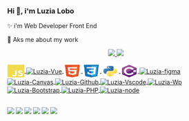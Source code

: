 ### Hi 👋, i'm Luzia Lobo

✨ i'm Web Developer Front End

🔮 Aks me about my work

<div align="center">
  <a href="https://github.com/Luzialobo">
  <img height="180em" src="https://github-readme-stats.vercel.app/api?username=Luzialobo&show_icons=true&theme=dracula&include_all_commits=true&count_private=true"/>
  <img height="180em" src="https://github-readme-stats.vercel.app/api/top-langs/?username=Luzialobo&layout=compact&langs_count=7&theme=dracula"/>
</div>
  <div style="display: inline_block"> <br>
  <img align="center" alt="Luzia-Js" height="30" width="40" src="https://raw.githubusercontent.com/devicons/devicon/master/icons/javascript/javascript-plain.svg">
  <img align="center" alt="Luzia-Vue" height="30" width="40" src="https://raw.githubusercontent.com/devicons/devicon/master/icons/vue/vue-original.svg">
  <img align="center" alt="Luzia-HTML" height="30" width="40" src="https://raw.githubusercontent.com/devicons/devicon/master/icons/html5/html5-original.svg">
  <img align="center" alt="Luzia-CSS" height="30" width="40" src="https://raw.githubusercontent.com/devicons/devicon/master/icons/css3/css3-original.svg">
  <img align="center" alt="Luzia-Python" height="30" width="40" src="https://raw.githubusercontent.com/devicons/devicon/master/icons/python/python-original.svg">
  <img align="center" alt="Luzia-Csharp" height="30" width="40" src="https://raw.githubusercontent.com/devicons/devicon/master/icons/csharp/csharp-original.svg">
  <img align="center" alt="Luzia-figma" height="30" width="40" src="https://cdn.jsdelivr.net/gh/devicons/devicon/icons/figma/figma-original.svg" />
  <img align="center" alt="Luzia-Canvas" height="30" width="40" src="https://cdn.jsdelivr.net/gh/devicons/devicon/icons/canva/canva-original.svg" />
  <img align="center" alt="Luzia-Github" height="30" width="40" src="https://cdn.jsdelivr.net/gh/devicons/devicon/icons/github/github-original.svg" />
  <img align="center" alt="Luzia-Vscode" height="30" width="40" src="https://cdn.jsdelivr.net/gh/devicons/devicon/icons/vscode/vscode-original.svg" />
  <img align="center" alt="Luzia-Wp" height="30" width="40" src="https://cdn.jsdelivr.net/gh/devicons/devicon/icons/wordpress/wordpress-original.svg" />
  <img align="center" alt="Luzia-Bootstrap" height="30" width="40" src="https://cdn.jsdelivr.net/gh/devicons/devicon/icons/bootstrap/bootstrap-original.svg"/>
  <img align="center" alt="Luzia-PHP" height="30" width="40" src="https://cdn.jsdelivr.net/gh/devicons/devicon/icons/php/php-plain.svg" />
  <img align="center" alt="Luzia-node" height="30" width="40" src="https://cdn.jsdelivr.net/gh/devicons/devicon/icons/nodejs/nodejs-original.svg" />
    
  </div>
 

<div> <br>
  
  <a href="https://www.youtube.com/channel/" target="_blank"><img src="https://img.shields.io/badge/YouTube-FF0000?style=for-the-badge&logo=youtube&logoColor=white" target="_blank"></a>
  <a href="https://instagram.com/solenelobo" target="_blank"><img src="https://img.shields.io/badge/-Instagram-%23E4405F?style=for-the-badge&logo=instagram&logoColor=white" target="_blank"></a>
  <a href = "mailto:Luziajose119@gmail.com"><img src="https://img.shields.io/badge/-Gmail-%23333?style=for-the-badge&logo=gmail&logoColor=white" target="_blank"></a>
  <a href="https://linkedin.com/in/luzia-lobo-jose-34711aa3/" target="_blank"><img src="https://img.shields.io/badge/-LinkedIn-%230077B5?style=for-the-badge&logo=linkedin&logoColor=white" target="_blank"></a> 
  <a href="Whatsapp:Solene Lobo.com"><img src="https://img.shields.io/badge/WhatsApp-25D366?style=for-the-badge&logo=whatsapp&logoColor=white"></a> 
 <a href="Telegram:@Solene Lobo.com"><img src="https://img.shields.io/badge/Telegram-2CA5E0?style=for-the-badge&logo=telegram&logoColor=white"></a>
</div>
  
